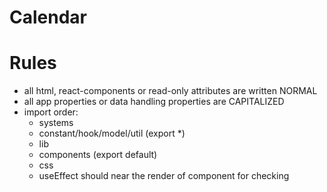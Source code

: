 # Calendar

# Rules

- all html, react-components or read-only attributes are written NORMAL
- all app properties or data handling properties are CAPITALIZED
- import order:
  - systems
  - constant/hook/model/util (export \*)
  - lib
  - components (export default)
  - css
  - useEffect should near the render of component for checking
